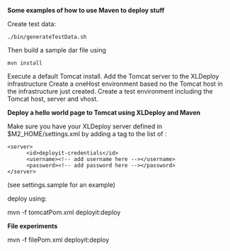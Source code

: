 **Some examples of how to use Maven to deploy stuff**

Create test data:

    ./bin/generateTestData.sh 
    
Then build a sample dar file using

    mvn install
    
Execute a default Tomcat install. 
Add the Tomcat server to the XLDeploy infrastructure
Create a oneHost environment based no the Tomcat host in the infrastructure just created.
Create a test environment including the Tomcat host, server and vhost.

**Deploy a hello world page to Tomcat using XLDeploy and Maven**

Make sure you have your XLDeploy server defined in $M2_HOME/settings.xml by adding a <server> tag to the list of <servers>:

    <server>
          <id>deployit-credentials</id>
    	  <username><!-- add username here --></username>
      	  <password><!-- add password here --></password>
    </server>

(see settings.sample for an example)

deploy using:

mvn -f tomcatPom.xml deployit:deploy

**File experiments**

mvn -f filePom.xml deployit:deploy
